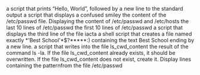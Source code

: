   a script that prints “Hello, World”, followed by a new line to the standard output 
 a script that displays a confused smiley
  the content of the /etc/passwd file. 
 Displaying the content of /etc/passwd and /etc/hosts 
  the last 10 lines of /etc/passwd 
 the first 10 lines of /etc/passwd 
  a script that displays the third line of the file iacta
  a shell script that creates a file named exactly \*\'Best School\'\*$\?\*\*\*\*\*:) containing the text Best School ending by a new line. 
  a script that writes into the file ls_cwd_content the result of the command ls -la. If the file ls_cwd_content already exists, it should be overwritten. If the file ls_cwd_content does not exist, create it.
 Display lines containing the patternfrom the file /etc/passwd 
